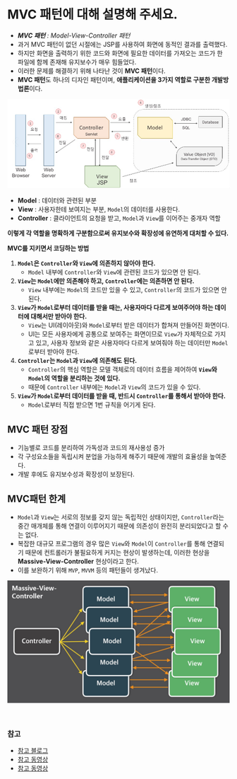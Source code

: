 # MVC 패턴에 대해 설명해 주세요.

- _**MVC 패턴** : Model-View-Controller 패턴_
- 과거 MVC 패턴이 없던 시절에는 JSP를 사용하여 화면에 동적인 결과를 출력했다.
- 하지만 화면을 출력하기 위한 코드와 화면에 필요한 데이터를 가져오는 코드가 한 파일에 함께 존재해 유지보수가 매우 힘들었다.
- 이러한 문제를 해결하기 위해 나타난 것이 **MVC 패턴**이다.
- **MVC 패턴**도 하나의 디자인 패턴이며, **애플리케이션을 3가지 역할로 구분한 개발방법론**이다.

![img_2.png](img_2.png)

- **Model** : 데이터와 관련된 부분
- **View** : 사용자한테 보여지는 부분, `Model`의 데이터를 사용한다.
- **Controller** : 클라이언트의 요청을 받고, `Model`과 `View`를 이어주는 중개자 역할

**이렇게 각 역할을 명확하게 구분함으로써 유지보수와 확장성에 유연하게 대처할 수 있다.**

**MVC를 지키면서 코딩하는 방법**
1. **`Model`은 `Controller`와 `View`에 의존하지 않아야 한다.**
   - `Model` 내부에 `Controller`와 `View`에 관련된 코드가 있으면 안 된다.
2. **`View`는 `Model`에만 의존해야 하고, `Controller`에는 의존하면 안 된다.**
   - `View` 내부에는 `Model`의 코드만 있을 수 있고, `Controller`의 코드가 있으면 안 된다.
3. **`View`가 `Model`로부터 데이터를 받을 때는, 사용자마다 다르게 보여주어야 하는 데이터에 대해서만 받아야 한다.**
   - `View`는 UI(레이아웃)와 `Model`로부터 받은 데이터가 합쳐져 만들어진 화면이다.
   - UI는 모든 사용자에게 공통으로 보여주는 화면이므로 `View`가 자체적으로 가지고 있고, 사용자 정보와 같은 사용자마다 다르게 보여줘야 하는 데이터만 `Model`로부터 받아야 한다.
4. **`Controller`는 `Model`과 `View`에 의존해도 된다.**
   - `Controller`의 핵심 역할은 모델 객체로의 데이터 흐름을 제어하여 **`View`와 `Model`의 역할을 분리하는 것에 있다.**
   - 때문에 `Controller` 내부에는 `Model`과 `View`의 코드가 있을 수 있다.
5. **`View`가 `Model`로부터 데이터를 받을 때, 반드시 `Controller`를 통해서 받아야 한다.**
   - `Model`로부터 직접 받으면 1번 규칙을 어기게 된다.

## MVC 패턴 장점
- 기능별로 코드를 분리하여 가독성과 코드의 재사용성 증가
- 각 구성요소들을 독립시켜 분업을 가능하게 해주기 때문에 개발의 효율성을 높여준다.
- 개발 후에도 유지보수성과 확장성이 보장된다.

## MVC패턴 한계
- `Model`과 `View`는 서로의 정보를 갖지 않는 독립적인 상태이지만, `Controller`라는 중간 매개체를 통해 연결이 이루어지기 때문에 의존성이 완전히 분리되었다고 할 수는 없다.
- 복잡한 대규모 프로그램의 경우 많은 `View`와 `Model`이 `Controller`를 통해 연결되기 때문에 컨트롤러가 불필요하게 커지는 현상이 발생하는데, 이러한 현상을 **Massive-View-Controller** 현상이라고 한다.
- 이를 보완하기 위해 `MVP`, `MVVM` 등의 패턴들이 생겨났다.

![img_3.png](img_3.png)

<br>

### 참고 
- [참고 블로그](https://velog.io/@seongwon97/MVC-%ED%8C%A8%ED%84%B4%EC%9D%B4%EB%9E%80)
- [참고 동영상](https://www.youtube.com/watch?v=ogaXW6KPc8I)
- [참고 동영상](https://www.youtube.com/watch?v=uoVNJkyXX0I&t=230s)